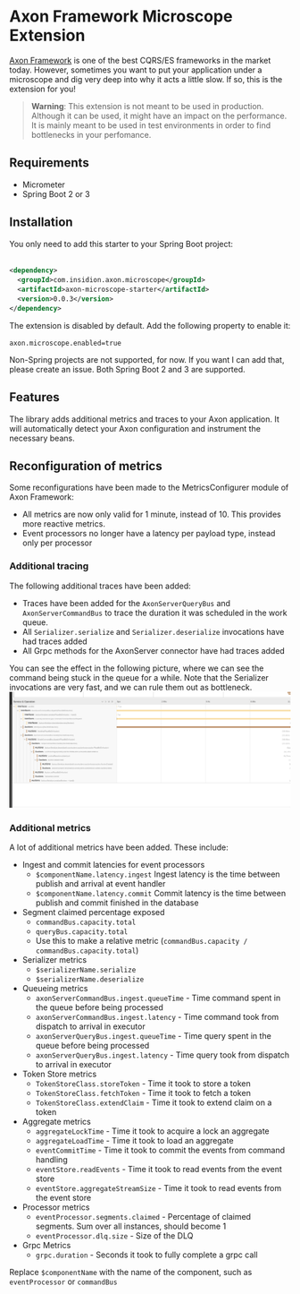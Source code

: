 # Axon Framework Microscope Extension

[Axon Framework](https://developer.axoniq.io/axon-framework/overview) is one of the best CQRS/ES frameworks in the
market today.
However, sometimes you want to put your application under a microscope and dig very deep into why it acts a little slow.
If so, this is the extension for you!

> **Warning**: This extension is not meant to be used in production. Although it can be used, it might have an impact on
> the performance.
> It is mainly meant to be used in test environments in order to find bottlenecks in your perfomance.

## Requirements

- Micrometer
- Spring Boot 2 or 3

## Installation

You only need to add this starter to your Spring Boot project:

```xml

<dependency>
  <groupId>com.insidion.axon.microscope</groupId>
  <artifactId>axon-microscope-starter</artifactId>
  <version>0.0.3</version>
</dependency>
```

The extension is disabled by default. Add the following property to enable it:
```properties
axon.microscope.enabled=true
```

Non-Spring projects are not supported, for now. If you want I can add that, please create an issue.
Both Spring Boot 2 and 3 are supported.

## Features

The library adds additional metrics and traces to your Axon application. It will automatically detect your Axon
configuration and instrument the necessary beans.

## Reconfiguration of metrics

Some reconfigurations have been made to the MetricsConfigurer module of Axon Framework:

- All metrics are now only valid for 1 minute, instead of 10. This provides more reactive metrics.
- Event processors no longer have a latency per payload type, instead only per processor

### Additional tracing

The following additional traces have been added:

- Traces have been added for the `AxonServerQueryBus` and `AxonServerCommandBus` to trace the duration it was scheduled
  in the work queue.
- All `Serializer.serialize` and `Serializer.deserialize` invocations have had traces added
- All Grpc methods for the AxonServer connector have had traces added

You can see the effect in the following picture, where we can see the command being stuck in the queue for a while. Note
that the Serializer invocations are very fast, and we can rule them out as bottleneck.
![Serializer and CommandBus traces](.github/tracing.png)

### Additional metrics

A lot of additional metrics have been added. These include:

- Ingest and commit latencies for event processors
  - `$componentName.latency.ingest` Ingest latency is the time between publish and arrival at event handler
  - `$componentName.latency.commit` Commit latency is the time between publish and commit finished in the database
- Segment claimed percentage exposed
  - `commandBus.capacity.total`
  - `queryBus.capacity.total`
  - Use this to make a relative metric (`commandBus.capacity / commandBus.capacity.total`)
- Serializer metrics
  - `$serializerName.serialize`
  - `$serializerName.deserialize`
- Queueing metrics
  - `axonServerCommandBus.ingest.queueTime` - Time command spent in the queue before being processed
  - `axonServerCommandBus.ingest.latency` - Time command took from dispatch to arrival in executor
  - `axonServerQueryBus.ingest.queueTime` - Time query spent in the queue before being processed
  - `axonServerQueryBus.ingest.latency` - Time query took from dispatch to arrival in executor
- Token Store metrics
  - `TokenStoreClass.storeToken` - Time it took to store a token
  - `TokenStoreClass.fetchToken` - Time it took to fetch a token
  - `TokenStoreClass.extendClaim` - Time it took to extend claim on a token
- Aggregate metrics
  - `aggregateLockTime` - Time it took to acquire a lock an aggregate
  - `aggregateLoadTime` - Time it took to load an aggregate
  - `eventCommitTime` - Time it took to commit the events from command handling
  - `eventStore.readEvents` - Time it took to read events from the event store
  - `eventStore.aggregateStreamSize` - Time it took to read events from the event store
- Processor metrics
  - `eventProcessor.segments.claimed` - Percentage of claimed segments. Sum over all instances, should become 1
  - `eventProcessor.dlq.size` - Size of the DLQ
- Grpc Metrics
  - `grpc.duration` - Seconds it took to fully complete a grpc call

Replace `$componentName` with the name of the component, such as `eventProcessor` or `commandBus`
